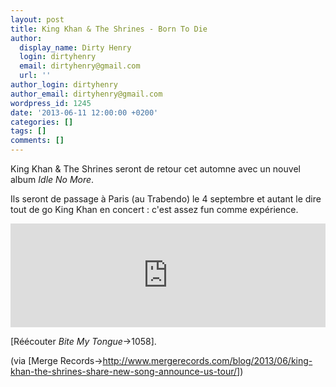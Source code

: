 ```yaml
---
layout: post
title: King Khan & The Shrines - Born To Die
author:
  display_name: Dirty Henry
  login: dirtyhenry
  email: dirtyhenry@gmail.com
  url: ''
author_login: dirtyhenry
author_email: dirtyhenry@gmail.com
wordpress_id: 1245
date: '2013-06-11 12:00:00 +0200'
categories: []
tags: []
comments: []
---
```

King Khan & The Shrines seront de retour cet automne avec un nouvel album *Idle No More*.

Ils seront de passage à Paris (au Trabendo) le 4 septembre et autant le dire tout de go King Khan en concert : c'est assez fun comme expérience.

<iframe width="100%" height="166" scrolling="no" frameborder="no" src="https://w.soundcloud.com/player/?url=http%3A%2F%2Fapi.soundcloud.com%2Ftracks%2F95409544&secret_token=s-3O7hj"></iframe>

[Réécouter *Bite My Tongue*->1058].

(via [Merge Records->http://www.mergerecords.com/blog/2013/06/king-khan-the-shrines-share-new-song-announce-us-tour/])
